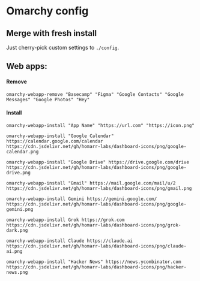 # Omarchy config

## Merge with fresh install

Just cherry-pick custom settings to `./config`.

## Web apps:

#### Remove

```
omarchy-webapp-remove "Basecamp" "Figma" "Google Contacts" "Google Messages" "Google Photos" "Hey"
```

#### Install
```
omarchy-webapp-install "App Name" "https://url.com" "https://icon.png"
```

```
omarchy-webapp-install "Google Calendar" https://calendar.google.com/calendar https://cdn.jsdelivr.net/gh/homarr-labs/dashboard-icons/png/google-calendar.png
```

```
omarchy-webapp-install "Google Drive" https://drive.google.com/drive https://cdn.jsdelivr.net/gh/homarr-labs/dashboard-icons/png/google-drive.png
```

```
omarchy-webapp-install "Gmail" https://mail.google.com/mail/u/2 https://cdn.jsdelivr.net/gh/homarr-labs/dashboard-icons/png/gmail.png
```

```
omarchy-webapp-install Gemini https://gemini.google.com/ https://cdn.jsdelivr.net/gh/homarr-labs/dashboard-icons/png/google-gemini.png
```

```
omarchy-webapp-install Grok https://grok.com https://cdn.jsdelivr.net/gh/homarr-labs/dashboard-icons/png/grok-dark.png
```

```
omarchy-webapp-install Claude https://claude.ai https://cdn.jsdelivr.net/gh/homarr-labs/dashboard-icons/png/claude-ai.png
```

```
omarchy-webapp-install "Hacker News" https://news.ycombinator.com https://cdn.jsdelivr.net/gh/homarr-labs/dashboard-icons/png/hacker-news.png
```
